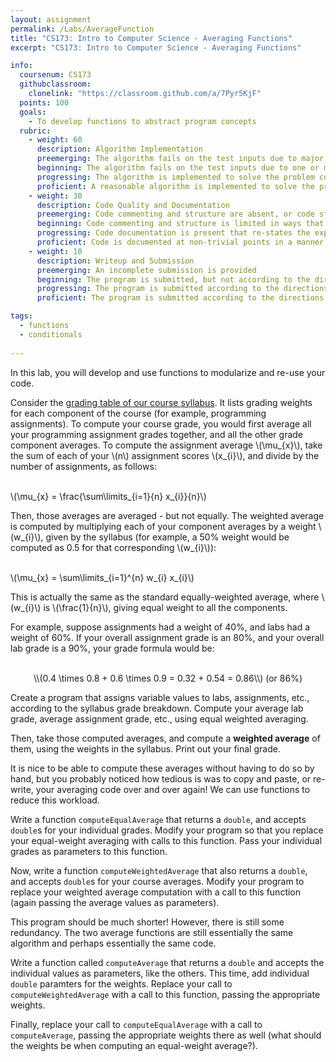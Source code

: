 ```yaml
---
layout: assignment
permalink: /Labs/AverageFunction
title: "CS173: Intro to Computer Science - Averaging Functions"
excerpt: "CS173: Intro to Computer Science - Averaging Functions"

info:
  coursenum: CS173
  githubclassroom:
    clonelink: "https://classroom.github.com/a/7Pyr5KjF"
  points: 100
  goals:
    - To develop functions to abstract program concepts
  rubric:
    - weight: 60
      description: Algorithm Implementation
      preemerging: The algorithm fails on the test inputs due to major issues, or the program fails to compile and/or run
      beginning: The algorithm fails on the test inputs due to one or more minor issues
      progressing: The algorithm is implemented to solve the problem correctly according to given test inputs, but would fail if executed in a general case due to a minor issue or omission in the algorithm design or implementation
      proficient: A reasonable algorithm is implemented to solve the problem which correctly solves the problem according to the given test inputs, and would be reasonably expected to solve the problem in the general case
    - weight: 30
      description: Code Quality and Documentation
      preemerging: Code commenting and structure are absent, or code structure departs significantly from best practice, and/or the code departs significantly from the style guide
      beginning: Code commenting and structure is limited in ways that reduce the readability of the program, and/or there are minor departures from the style guide
      progressing: Code documentation is present that re-states the explicit code definitions, and/or code is written that mostly adheres to the style guide
      proficient: Code is documented at non-trivial points in a manner that enhances the readability of the program, and code is written according to the style guide
    - weight: 10
      description: Writeup and Submission
      preemerging: An incomplete submission is provided
      beginning: The program is submitted, but not according to the directions in one or more ways (for example, because it is lacking a readme writeup)
      progressing: The program is submitted according to the directions with a minor omission or correction needed
      proficient: The program is submitted according to the directions, including a readme writeup describing the solution

tags:
  - functions
  - conditionals
  
---
```


In this lab, you will develop and use functions to modularize and re-use your code.  

Consider the [grading table of our course syllabus](../#grading).  It lists grading weights for each component of the course (for example, programming assignments).  To compute your course grade, you would first average all your programming assignment grades together, and all the other grade component averages.  To compute the assignment average <span>\\(\mu_{x}\\)</span>, take the sum of each of your <span>\\(n\\)</span> assignment scores <span>\\(x_{i}\\)</span>, and divide by the number of assignments, as follows:

<br><span>\\(\mu_{x} = \frac{\sum\limits_{i=1}{n} x_{i}}{n}\\)</span><br>

Then, those averages are averaged - but not equally.  The weighted average is computed by multiplying each of your component averages by a weight <span>\\(w_{i}\\)</span>, given by the syllabus (for example, a 50% weight would be computed as 0.5 for that corresponding <span>\\(w_{i}\\)</span>):

<br><span>\\(\mu_{x} = \sum\limits_{i=1}^{n} w_{i} x_{i}\\)</span><br>

This is actually the same as the standard equally-weighted average, where <span>\\(w_{i}\\)</span> is <span>\\(\frac{1}{n}\\)</span>, giving equal weight to all the components.

For example, suppose assignments had a weight of 40%, and labs had a weight of 60%.  If your overall assignment grade is an 80%, and your overall lab grade is a 90%, your grade formula would be:

<div align="center">
<br><span>\\(0.4 \times 0.8 + 0.6 \times 0.9 = 0.32 + 0.54 = 0.86\\)</span> (or 86%)<br>
</div>

Create a program that assigns variable values to labs, assignments, etc., according to the syllabus grade breakdown.  Compute your average lab grade, average assignment grade, etc., using equal weighted averaging.

Then, take those computed averages, and compute a **weighted average** of them, using the weights in the syllabus.  Print out your final grade.

It is nice to be able to compute these averages without having to do so by hand, but you probably noticed how tedious is was to copy and paste, or re-write, your averaging code over and over again!  We can use functions to reduce this workload.

Write a function `computeEqualAverage` that returns a `double`, and accepts `double`s for your individual grades.  Modify your program so that you replace your equal-weight averaging with calls to this function.  Pass your individual grades as parameters to this function.

Now, write a function `computeWeightedAverage` that also returns a `double`, and accepts `double`s for your course averages.  Modify your program to replace your weighted average computation with a call to this function (again passing the average values as parameters).

This program should be much shorter!  However, there is still some redundancy.  The two average functions are still essentially the same algorithm and perhaps essentially the same code.

Write a function called `computeAverage` that returns a `double` and accepts the individual values as parameters, like the others.  This time, add individual `double` paramters for the weights.  Replace your call to `computeWeightedAverage` with a call to this function, passing the appropriate weights. 

Finally, replace your call to `computeEqualAverage` with a call to `computeAverage`, passing the appropriate weights there as well (what should the weights be when computing an equal-weight average?).